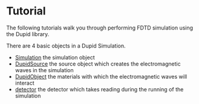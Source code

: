 # Tutorial

The following tutorials walk you through performing FDTD simulation using the Dupid library.

There are 4 basic objects in a Dupid Simulation.

* [Simulation](simulation)
  the simulation object
* [DupidSource](dupid_source)
  the source object which creates the electromagnetic waves in the simulation
* [DupidObject](dupid_object)
  the materials with which the electromagnetic waves will interact
* [detector](detector)
  the detector which takes reading during the running of the simulation
